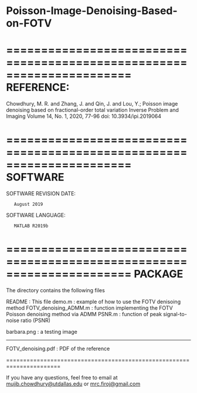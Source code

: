 # Poisson-Image-Denoising-Based-on-FOTV



======================================================================
REFERENCE:
======================================================================   
Chowdhury, M. R. and Zhang, J. and Qin, J. and Lou, Y.; Poisson image denoising based on fractional-order total variation
Inverse Problem and Imaging Volume 14, No. 1, 2020, 77-96
doi: 10.3934/ipi.2019064



======================================================================
SOFTWARE
======================================================================   

SOFTWARE REVISION DATE:

       August 2019

SOFTWARE LANGUAGE:

       MATLAB R2019b

======================================================================
PACKAGE
======================================================================

The directory contains the following files

README                        : This file
demo.m                        : example of how to use the FOTV denisoing method
FOTV_denoising_ADMM.m         : function implementing the FOTV Poisson denoising method via ADMM
PSNR.m			      : function of peak signal-to-noise ratio (PSNR)

barbara.png		      : a testing image	

--------------------------------------------------------
FOTV_denoising.pdf	      : PDF of the reference
 

======================================================================

If you have any questions, feel free to email at mujib.chowdhury@utdallas.edu or mrc.firoj@gmail.com
